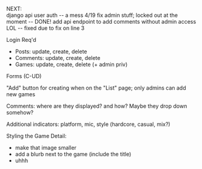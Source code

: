NEXT:  
django api user auth -- a mess 4/19
fix admin stuff; locked out at the moment -- DONE!
add api endpoint to add comments without admin access LOL -- fixed due to fix on line 3

Login Req'd
  - Posts: update, create, delete
  - Comments: update, create, delete
  - Games: update, create, delete (+ admin priv)

Forms (C-UD)

"Add" button for creating when on the "List" page; only admins can add new games

Comments: where are they displayed? and how? Maybe they drop down somehow? 

Additional indicators: platform, mic, style (hardcore, casual, mix?)

Styling the Game Detail: 
  - make that image smaller
  - add a blurb next to the game (include the title)
  - uhhh